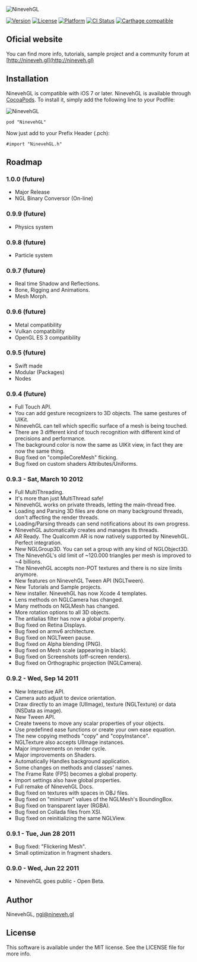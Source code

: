 ![NinevehGL](http://nineveh.gl/imgs/ninevehgl_logo_512.png)

[![Version](https://img.shields.io/cocoapods/v/NinevehGL.svg?style=flat)](http://cocoapods.org/pods/NinevehGL)
[![License](https://img.shields.io/cocoapods/l/NinevehGL.svg?style=flat)](http://cocoapods.org/pods/NinevehGL)
[![Platform](https://img.shields.io/cocoapods/p/NinevehGL.svg?style=flat)](http://cocoapods.org/pods/NinevehGL)
[![CI Status](https://img.shields.io/travis/NinevehGL/NinevehGL.svg?style=flat)](https://travis-ci.org/NinevehGL/NinevehGL)
[![Carthage compatible](https://img.shields.io/badge/Carthage-compatible-4BC51D.svg?style=flat)](https://github.com/Carthage/Carthage)

## Oficial website

You can find more info, tutorials, sample project and a community forum at [http://nineveh.gl](http://nineveh.gl)

## Installation

NinevehGL is compatible with iOS 7 or later.
NinevehGL is available through [CocoaPods](http://cocoapods.org/pods/NinevehGL). To install
it, simply add the following line to your Podfile:

![NinevehGL](http://nineveh.gl/imgs/ninevehgl_icon_152.png)

```
pod "NinevehGL"
```

Now just add to your Prefix Header (.pch):

```
#import "NinevehGL.h"
```

## Roadmap

### 1.0.0 (future)

- Major Release
- NGL Binary Conversor (On-line)

### 0.9.9 (future)

- Physics system

### 0.9.8 (future)

- Particle system

### 0.9.7 (future)

- Real time Shadow and Reflections.
- Bone, Rigging and Animations.
- Mesh Morph.

### 0.9.6 (future)

- Metal compatibility
- Vulkan compatibility
- OpenGL ES 3 compatibility

### 0.9.5 (future)

- Swift made
- Modular (Packages)
- Nodes

### 0.9.4 (future)

- Full Touch API.
- You can add gesture recognizers to 3D objects. The same gestures of UIKit.
- NinevehGL can tell which specific surface of a mesh is being touched.
- There are 3 different kind of touch recognition with different kind of precisions and performance.
- The background color is now the same as UIKit view, in fact they are now the same thing.
- Bug fixed on "compileCoreMesh" flicking.
- Bug fixed on custom shaders Attributes/Uniforms.

### 0.9.3 - Sat, March 10 2012

- Full MultiThreading.
- It's more than just MultiThread safe!
- NinevehGL works on private threads, letting the main-thread free.
- Loading and Parsing 3D files are done on many background threads, don't affecting the render threads.
- Loading/Parsing threads can send notifications about its own progress.
- NinevehGL automatically creates and manages its threads.
- AR Ready. The Qualcomm AR is now natively supported by NinevehGL. Perfect integration.
- New NGLGroup3D. You can set a group with any kind of NGLObject3D.
- The NinevehGL's old limit of ~120.000 triangles per mesh is improved to ~4 billions.
- The NinevehGL accepts non-POT textures and there is no size limits anymore.
- New features on NinevehGL Tween API (NGLTween).
- New Tutorials and Sample projects.
- New installer. NinevehGL has now Xcode 4 templates.
- Lens methods on NGLCamera has changed.
- Many methods on NGLMesh has changed.
- More rotation options to all 3D objects.
- The antialias filter has now a global property.
- Bug fixed on Retina Displays.
- Bug fixed on armv6 architecture.
- Bug fixed on NGLTween pause.
- Bug fixed on Alpha blending (PNG).
- Bug fixed on Mesh scale (appearing in black).
- Bug fixed on Screenshots (off-screen renders).
- Bug fixed on Orthographic projection (NGLCamera).

### 0.9.2 - Wed, Sep 14 2011

- New Interactive API.
- Camera auto adjust to device orientation.
- Draw directly to an image (UIImage), texture (NGLTexture) or data (NSData as image).
- New Tween API.
- Create tweens to move any scalar properties of your objects.
- Use predefined ease functions or create your own ease equation.
- The new copying methods "copy" and "copyInstance".
- NGLTexture also accepts UIImage instances.
- Major improvements on render cycle.
- Major improvements on Shaders.
- Automatically Handles background application.
- Some changes on methods and classes' names.
- The Frame Rate (FPS) becomes a global property.
- Import settings also have global properties.
- Full remake of NinevehGL Docs.
- Bug fixed on textures with spaces in OBJ files.
- Bug fixed on "minimum" values of the NGLMesh's BoundingBox.
- Bug fixed on transparent layer (RGBA).
- Bug fixed on Collada files from XSI.
- Bug fixed on reinitializing the same NGLView.

### 0.9.1 - Tue, Jun 28 2011

- Bug fixed: "Flickering Mesh".
- Small optimization in fragment shaders.

### 0.9.0 - Wed, Jun 22 2011

- NinevehGL goes public - Open Beta.

## Author

NinevehGL, ngl@nineveh.gl

## License

This software is available under the MIT license. See the LICENSE file for more info.
